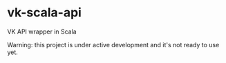 vk-scala-api
============

VK API wrapper in Scala

Warning: this project is under active development and it's not ready to use yet.

